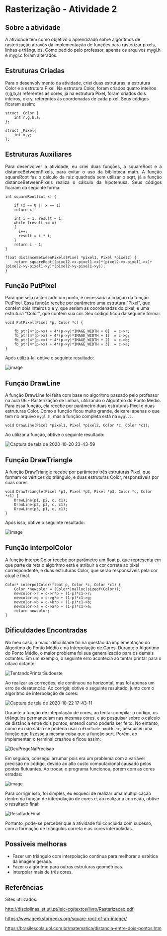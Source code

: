 # Rasterização - Atividade 2

## Sobre a atividade
A atividade tem como objetivo o aprendizado sobre algoritmos de rasterização através da implementação de funções para rasterizar pixels, linhas e triângulos. Como pedido pelo professor, apenas os arquivos mygl.h e mygl.c foram alterados.

## Estruturas Criadas
Para o desenvolvimento da atividade, criei duas estruturas, a estrutura Color e a estrutura Pixel. Na estrutura Color, foram criados quatro inteiros (r,g,b,a) referentes as cores, já na estrutura Pixel, foram criados dois inteiros, x e y, referentes às coordenadas de cada pixel. Seus códigos ficaram assim:
~~~
struct _Color {
    int r,g,b,a;
};
~~~

~~~
struct _Pixel{
    int x,y;
};
~~~
## Estruturas Auxiliares
<p style='text-align: justify;'> Para desenvolver a atividade, eu criei duas funções, a squareRoot e a distanceBetweenPixels, para evitar o uso da biblioteca math. A função squareRoot faz o cálculo da raiz quadrada sem utilizar o sqrt, já a função distanceBetweenPixels realiza o cálculo da hipotenusa. Seus códigos ficaram da seguinte forma: </p>


~~~
int squareRoot(int x) { 
    
    if (x == 0 || x == 1) 
    return x; 

    int i = 1, result = 1; 
    while (result <= x) 
    { 
      i++; 
      result = i * i; 
    } 
    return i - 1; 
}
~~~

~~~
float distanceBetweenPixels(Pixel *pixel1, Pixel *pixel2) {
    return squareRoot((pixel2->x-pixel1->x)*(pixel2->x-pixel1->x)+(pixel2->y-pixel1->y)*(pixel2->y-pixel1->y));
}
~~~


## Função PutPixel
Para que seja rasterizado um ponto, é necessária a criação da função PutPixel. Essa função recebe por parâmetro uma estrutura "Pixel", que contém dois inteiros x e y, que seriam as coordenadas do pixel, e uma estrutura "Color", que contém sua cor. Seu código ficou da seguinte forma:

~~~ 
void PutPixel(Pixel *p, Color *c) {
         
    fb_ptr[4*(p->x) + 4*(p->y)*IMAGE_WIDTH + 0]  = c->r;
    fb_ptr[4*(p->x) + 4*(p->y)*IMAGE_WIDTH + 1]  = c->g;
    fb_ptr[4*(p->x) + 4*(p->y)*IMAGE_WIDTH + 2]  = c->b;
    fb_ptr[4*(p->x) + 4*(p->y)*IMAGE_WIDTH + 3]  = c->a;
}
~~~

Após utilizá-la, obtive o seguinte resultado:


![image](https://user-images.githubusercontent.com/72406702/96666489-9fc6e400-132d-11eb-8ec0-a1df90aaaefe.png)

## Função DrawLine
A função DrawLine foi feita com base no algoritmo passado pelo professor na aula 06 - Rasterização de Linhas, utilizando o Algoritmo do Ponto Médio. Para essa função, ela recebe por parâmetro duas estruturas Pixel e duas estruturas Color. Como a função ficou muito grande, deixarei apenas o que tem no arquivo `mygl.h`, mas a função completa está na `mygl.c`.

~~~
void DrawLine(Pixel *pixel1, Pixel *pixel2, Color *c, Color *c1);
~~~
Ao utilizar a função, obtive o seguinte resultado:


![Captura de tela de 2020-10-20 23-43-59](https://user-images.githubusercontent.com/72406702/96666951-76f31e80-132e-11eb-9320-8d219a531d57.png)

## Função DrawTriangle
A função DrawTriangle recebe por parâmetro três estruturas Pixel, que formam os vértices do triângulo, e duas estruturas Color, responsáveis por suas cores.
~~~
void DrawTriangle(Pixel *p1, Pixel *p2, Pixel *p3, Color *c, Color *c1) {
    DrawLine(p1, p2, c, c1);
    DrawLine(p2, p3, c, c1);
    DrawLine(p3, p1, c, c1);
}
~~~
Após isso, obtive o seguinte resultado:

![image](https://user-images.githubusercontent.com/72406702/96665696-db60ae80-132b-11eb-8e74-d6ee8fe97252.png)

## Função interpolColor
A função interpolColor recebe por parâmetro um float p, que representa em que parte da reta o algoritmo está e atribuir a cor correta ao pixel correspondente, e duas estruturas Color, que serão responsáveis pela cor atual e final.

~~~
Color* interpolColor(float p, Color *c, Color *c1) {
    Color *newcolor = (Color*)malloc(sizeof(Color));
    newcolor->r = c->r*p + (1-p)*c1->r;
    newcolor->g = c->g*p + (1-p)*c1->g;
    newcolor->b = c->b*p + (1-p)*c1->b;
    newcolor->a = c->a*p + (1-p)*c1->a;
    return newcolor;
}
~~~

## Dificuldades Encontradas
No meu caso, a maior dificuldade foi na questão da implementação do Algoritmo do Ponto Médio e na Interpolação de Cores. Durante o Algoritmo do Ponto Médio, o maior problema foi sua generalização para os demais octantes. Em um exemplo, o seguinte erro acontecia ao tentar printar para o oitavo octante.

![TentandoPrintarSudoeste](https://user-images.githubusercontent.com/72406702/96927363-52618880-148d-11eb-9dd9-9256e7f8538d.png)

Ao realizar as correções, ele continuou na horizontal, mas foi apenas um erro de desatenção. Ao corrigir, obtive o seguinte resultado, junto com o algoritmo de interpolação de cores:

![Captura de tela de 2020-10-22 17-43-11](https://user-images.githubusercontent.com/72406702/96927913-2c88b380-148e-11eb-9339-886d1b6e0e60.png)

Durante a função de intepolação de cores, ao tentar compilar o código, os triângulos permaneciam nas mesmas cores, e ao pesquisar sobre o cálculo de distância entre dois pontos, entendi como poderia ser feito. No entanto, como eu não sabia se poderia usar o `#include <math.h>`, pesquisei uma função que fizesse a mesma coisa que a função sqrt. Porém, ao implementar, o terminal crashou e ficou assim:

![DeuPregoNaPrecisao](https://user-images.githubusercontent.com/72406702/96928578-26df9d80-148f-11eb-9675-abfd76f9c3ce.png)

Em seguida, consegui arrumar pois era um problema com a variável precisão no código, devido ao alto custo computacional causado pelos pontos flutuantes. Ao trocar, o programa funcionou, porém com as cores erradas: 

![image](https://user-images.githubusercontent.com/72406702/96928755-702fed00-148f-11eb-94a6-511c45db4c10.png)

Para corrigir isso, foi simples, eu esqueci de realizar uma multiplicação dentro da função de interpolação de cores e, ao realizar a correção, obtive o resultado final:

![ResultadoFinal](https://user-images.githubusercontent.com/72406702/96929604-c05b7f00-1490-11eb-94e2-eb9d82269fc8.png)

Portanto, pode-se perceber que a atividade foi concluída com sucesso, com a formação de triângulos correta e as cores interpoladas.

## Possíveis melhoras
* Fazer um triângulo com interpolação contínua para melhorar a estética da imagem gerada.
* Fazer o algoritmo para outras estruturas geométricas.
* Interpolar mais de três cores.

## Referências
Sites utilizados:

<http://disciplinas.ist.utl.pt/leic-cg/textos/livro/Rasterizacao.pdf>

<https://www.geeksforgeeks.org/square-root-of-an-integer/>

<https://brasilescola.uol.com.br/matematica/distancia-entre-dois-pontos.htm>

## 
